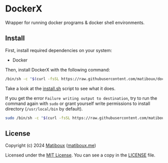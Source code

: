 # DockerX

Wrapper for running docker programs & docker shell environments.


## Install

First, install required dependencies on your system:
- Docker

Then, install DockerX with the following command:

```bash
/bin/sh -c "$(curl -fsSL https://raw.githubusercontent.com/matiboux/dockerx/HEAD/install.sh)"
```

Take a look at the [install.sh](install.sh) script to see what it does.

If you get the error `Failure writing output to destination`,
try to run the command again with `sudo` or grant yourself write permissions to install directory (`/usr/local/bin` by default).

```bash
sudo /bin/sh -c "$(curl -fsSL https://raw.githubusercontent.com/matiboux/dockerx/HEAD/install.sh)"
```


## License

Copyright (c) 2024 [Matiboux](https://github.com/matiboux) ([matiboux.me](https://matiboux.me))

Licensed under the [MIT License](https://opensource.org/license/MIT). You can see a copy in the [LICENSE](LICENSE) file.
